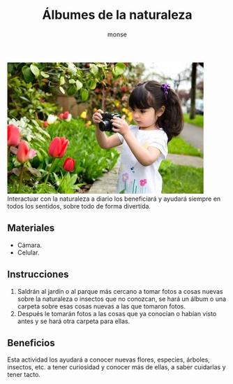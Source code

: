 ﻿---
layout: post
title:  "Álbumes de la naturaleza"
tags: [naturalista]
categories: [ninos, actividad]
author: monse
image: /assets/posts/2020-08-18-fotos.jpeg
hidden: true
---
![Actividad de fotos](/assets/posts/2020-08-18-fotos.jpeg)<br/>
Interactuar con la naturaleza a diario los beneficiará y ayudará siempre en todos los sentidos, sobre todo de forma divertida.  

## Materiales 
- Cámara.
- Celular.

## Instrucciones
1. Saldrán al jardín o al parque más cercano a tomar fotos a cosas nuevas sobre la naturaleza o insectos que no conozcan, se hará un álbum o una carpeta sobre esas cosas nuevas a las que tomaron fotos.
2. Después le tomarán fotos a las cosas que ya conocían o habían visto antes y se hará otra carpeta para ellas.  

## Beneficios
Esta actividad los ayudará a conocer nuevas flores, especies, árboles, insectos, etc. a tener curiosidad y conocer más de ellas, a saber cuidarlas y tener tacto.